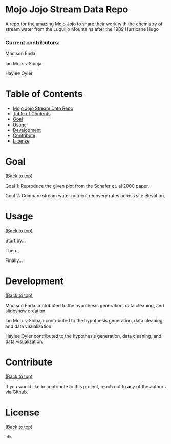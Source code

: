 # Mojo Jojo Stream Data Repo
A repo for the amazing Mojo Jojo to share their work with the chemistry of stream water from the Luquillo Mountains after the 1989 Hurricane Hugo

### Current contributors:

  Madison Enda
  
  Ian Morris-Sibaja
  
  Haylee Oyler

# Table of Contents

- [Mojo Jojo Stream Data Repo](#Mojo-Jojo-Stream-Data-Repo)
- [Table of Contents](#table-of-contents)
- [Goal](#goal)
- [Usage](#usage)
- [Development](#development)
- [Contribute](#contribute)
- [License](#license)

# Goal
[(Back to top)](#table-of-contents)

Goal 1: Reproduce the given plot from the Schafer et. al 2000 paper.

Goal 2: Compare stream water nutrient recovery rates across site elevation.

# Usage
[(Back to top)](#table-of-contents)

Start by...

Then...

Finally...

# Development
[(Back to top)](#table-of-contents)

Madison Enda contributed to the hypothesis generation, data cleaning, and slideshow creation. 

Ian Morris-Shibaja contributed to the hypothesis generation, data cleaning, and data visualization.

Haylee Oyler contributed to the hypothesis generation, data cleaning, and data visualization. 

# Contribute
[(Back to top)](#table-of-contents)

If you would like to contribute to this project, reach out to any of the authors via Github.

# License
[(Back to top)](#table-of-contents)

idk
